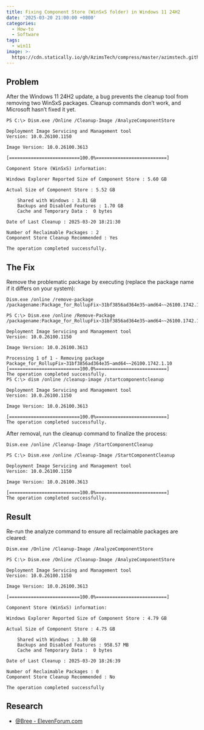 ```yaml
---
title: Fixing Component Store (WinSxS folder) in Windows 11 24H2
date: '2025-03-20 21:00:00 +0800'
categories:
  - How-to
  - Software
tags:
  - win11
image: >-
  https://cdn.statically.io/gh/AzimsTech/compress/master/azimstech.github.io/windows11-update-cover.png
---
```


## Problem

After the Windows 11 24H2 update, a bug prevents the cleanup tool from removing two WinSxS packages. Cleanup commands don’t work, and Microsoft hasn’t fixed it yet.

```console
PS C:\> Dism.exe /Online /Cleanup-Image /AnalyzeComponentStore

Deployment Image Servicing and Management tool
Version: 10.0.26100.1150

Image Version: 10.0.26100.3613

[==========================100.0%==========================]

Component Store (WinSxS) information:

Windows Explorer Reported Size of Component Store : 5.60 GB

Actual Size of Component Store : 5.52 GB

    Shared with Windows : 3.81 GB
    Backups and Disabled Features : 1.70 GB
    Cache and Temporary Data :  0 bytes

Date of Last Cleanup : 2025-03-20 18:21:30

Number of Reclaimable Packages : 2
Component Store Cleanup Recommended : Yes

The operation completed successfully.
```

## The Fix

Remove the problematic package by executing (replace the package name if it differs on your system):


```console
Dism.exe /online /remove-package /packagename:Package_for_RollupFix~31bf3856ad364e35~amd64~~26100.1742.1.10
```

```console
PS C:\> Dism.exe /online /Remove-Package /packagename:Package_for_RollupFix~31bf3856ad364e35~amd64~~26100.1742.1.10

Deployment Image Servicing and Management tool
Version: 10.0.26100.1150

Image Version: 10.0.26100.3613

Processing 1 of 1 - Removing package Package_for_RollupFix~31bf3856ad364e35~amd64~~26100.1742.1.10
[==========================100.0%==========================]
The operation completed successfully.
PS C:\> dism /online /cleanup-image /startcomponentcleanup

Deployment Image Servicing and Management tool
Version: 10.0.26100.1150

Image Version: 10.0.26100.3613

[==========================100.0%==========================]
The operation completed successfully.
```

After removal, run the cleanup command to finalize the process:

```console
Dism.exe /online /Cleanup-Image /StartComponentCleanup
```

```console
PS C:\> Dism.exe /online /Cleanup-Image /StartComponentCleanup

Deployment Image Servicing and Management tool
Version: 10.0.26100.1150

Image Version: 10.0.26100.3613

[==========================100.0%==========================]
The operation completed successfully.
```

## Result

Re-run the analyze command to ensure all reclaimable packages are cleared:

```console
Dism.exe /Online /Cleanup-Image /AnalyzeComponentStore
```

```console
PS C:\> Dism.exe /Online /Cleanup-Image /AnalyzeComponentStore

Deployment Image Servicing and Management tool
Version: 10.0.26100.1150

Image Version: 10.0.26100.3613

[==========================100.0%==========================]

Component Store (WinSxS) information:

Windows Explorer Reported Size of Component Store : 4.79 GB

Actual Size of Component Store : 4.75 GB

    Shared with Windows : 3.80 GB
    Backups and Disabled Features : 958.57 MB
    Cache and Temporary Data :  0 bytes

Date of Last Cleanup : 2025-03-20 18:26:39

Number of Reclaimable Packages : 0
Component Store Cleanup Recommended : No

The operation completed successfully
```

## Research
- [@Bree - ElevenForum.com](https://www.elevenforum.com/t/how-to-identify-reclaimable-packages-reported-as-count-by-dism-online-cleanup-image-analyzecomponentstore.30344/post-575823)
